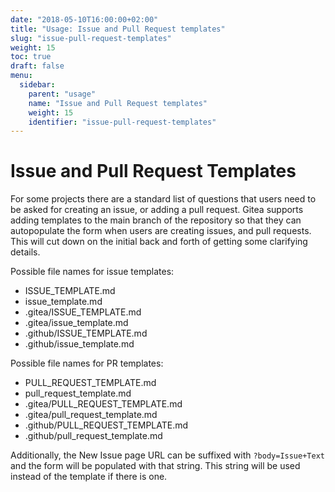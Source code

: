 ```yaml
---
date: "2018-05-10T16:00:00+02:00"
title: "Usage: Issue and Pull Request templates"
slug: "issue-pull-request-templates"
weight: 15
toc: true
draft: false
menu:
  sidebar:
    parent: "usage"
    name: "Issue and Pull Request templates"
    weight: 15
    identifier: "issue-pull-request-templates"
---
```


# Issue and Pull Request Templates

For some projects there are a standard list of questions that users need to be asked
for creating an issue, or adding a pull request. Gitea supports adding templates to the
main branch of the repository so that they can autopopulate the form when users are 
creating issues, and pull requests. This will cut down on the initial back and forth
of getting some clarifying details.

Possible file names for issue templates:

* ISSUE_TEMPLATE.md
* issue_template.md
* .gitea/ISSUE_TEMPLATE.md
* .gitea/issue_template.md
* .github/ISSUE_TEMPLATE.md
* .github/issue_template.md


Possible file names for PR templates:

* PULL_REQUEST_TEMPLATE.md
* pull_request_template.md
* .gitea/PULL_REQUEST_TEMPLATE.md
* .gitea/pull_request_template.md
* .github/PULL_REQUEST_TEMPLATE.md
* .github/pull_request_template.md


Additionally, the New Issue page URL can be suffixed with `?body=Issue+Text` and the form will be populated with that string. This string will be used instead of the template if there is one.
